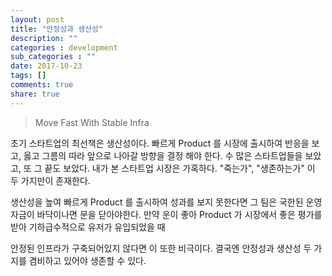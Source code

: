 ```yaml
---
layout: post
title: "안정성과 생산성"
description: ""
categories : development
sub_categories : ""
date: 2017-10-23
tags: []
comments: true
share: true
---
```


> Move Fast With Stable Infra


초기 스타트업의 최선책은 생산성이다.
빠르게 Product 를 시장에 출시하여 반응을 보고, 옳고 그름의 따라 앞으로 나아갈 방향을 결정 해야 한다.
수 많은 스타트업들을 보았고, 또 그 끝도 보았다.
내가 본 스타트업 시장은 가혹하다.
"죽는가", "생존하는가" 이 두 가지만이 존재한다.

생산성을 높여 빠르게 Product 를 출시하여 성과를 보지 못한다면 그 팀은 국한된 운영자금이 바닥이나면 문을 닫아야한다.
만약 운이 좋아 Product 가 시장에서 좋은 평가를 받아 기하급수적으로 유저가 유입되었을 때

안정된 인프라가 구축되어있지 않다면 이 또한 비극이다.
결국엔 안정성과 생산성 두 가지를 겸비하고 있어야 생존할 수 있다.

  

  

